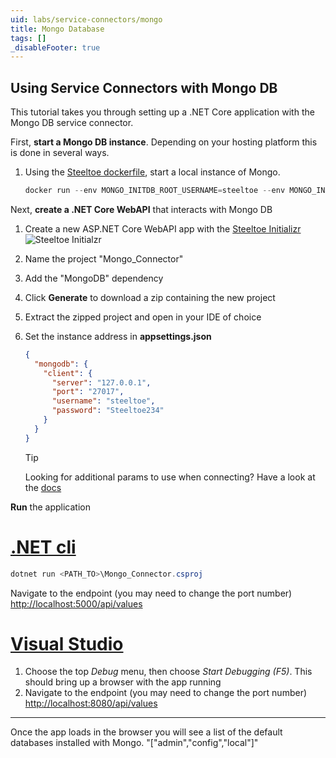 ```yaml
---
uid: labs/service-connectors/mongo
title: Mongo Database
tags: []
_disableFooter: true
---
```


## Using Service Connectors with Mongo DB

This tutorial takes you through setting up a .NET Core application with the Mongo DB service connector.

First, **start a Mongo DB instance**. Depending on your hosting platform this is done in several ways.

1. Using the [Steeltoe dockerfile](https://github.com/steeltoeoss/dockerfiles), start a local instance of Mongo. 

    ```powershell
    docker run --env MONGO_INITDB_ROOT_USERNAME=steeltoe --env MONGO_INITDB_ROOT_PASSWORD=Steeltoe234 --publish 27017:27017 mongo
     ```

Next, **create a .NET Core WebAPI** that interacts with Mongo DB

1. Create a new ASP.NET Core WebAPI app with the [Steeltoe Initializr](https://start.steeltoe.io)
    ![Steeltoe Initialzr](~/labs/images/initializr/mongo-connector.png)
1. Name the project "Mongo_Connector"
1. Add the "MongoDB" dependency
1. Click **Generate** to download a zip containing the new project
1. Extract the zipped project and open in your IDE of choice
1. Set the instance address in **appsettings.json**

    ```json
    {
      "mongodb": {
        "client": {
          "server": "127.0.0.1",
          "port": "27017",
          "username": "steeltoe",
          "password": "Steeltoe234"
        }
      }
    }
    ```

    > [!TIP]
    >Looking for additional params to use when connecting? Have a look at the [docs](~/api/v3/welcome/index.md)

**Run** the application

  # [.NET cli](#tab/cli)

  ```powershell
  dotnet run <PATH_TO>\Mongo_Connector.csproj
  ```

  Navigate to the endpoint (you may need to change the port number) [http://localhost:5000/api/values](http://localhost:5000/api/values)

  # [Visual Studio](#tab/vs)

  1. Choose the top *Debug* menu, then choose *Start Debugging (F5)*. This should bring up a browser with the app running
  1. Navigate to the endpoint (you may need to change the port number) [http://localhost:8080/api/values](http://localhost:8080/api/values)
  
  ***

Once the app loads in the browser you will see a list of the default databases installed with Mongo.
"["admin","config","local"]"
